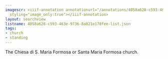 ```yaml
---
imagescr: <iiif-annotation annotationurl="/annotations/4058a628-c593-463e-9736-8a821e178fee-009.json"
  styling="image_only:true"></iiif-annotation>
layout: searchview
listname: 4058a628-c593-463e-9736-8a821e178fee-list.json
tags:
- church
- standing
---
```

The Chiesa di S. Maria Formosa or Santa Maria Formosa church.